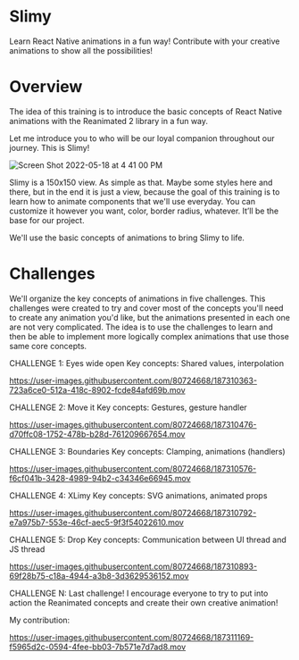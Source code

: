 # Slimy
Learn React Native animations in a fun way! Contribute with your creative animations to show all the possibilities!

# Overview
The idea of this training is to introduce the basic concepts of React Native animations with the Reanimated 2 library in a fun way. 

Let me introduce you to who will be our loyal companion throughout our journey. This is Slimy!

![Screen Shot 2022-05-18 at 4 41 00 PM](https://user-images.githubusercontent.com/80724668/187309264-0eb7aa4e-5d0d-48e9-8821-a67c537488f5.png)

Slimy is a 150x150 view. As simple as that. Maybe some styles here and there, but in the end it is just a view, because the goal
of this training is to learn how to animate components that we'll use everyday.
You can customize it however you want, color, border radius, whatever. It’ll be the base for our project. 

We'll use the basic concepts of animations to bring Slimy to life.

# Challenges
We'll organize the key concepts of animations in five challenges. This challenges were created to try and cover most of the concepts
you'll need to create any animation you'd like, but the animations presented in each one are not very complicated. The idea is to use
the challenges to learn and then be able to implement more logically complex animations that use those same core concepts. 

CHALLENGE 1: Eyes wide open
Key concepts: Shared values, interpolation

https://user-images.githubusercontent.com/80724668/187310363-723a6ce0-512a-418c-8902-fcde84afd69b.mov

CHALLENGE 2: Move it
Key concepts: Gestures, gesture handler

https://user-images.githubusercontent.com/80724668/187310476-d70ffc08-1752-478b-b28d-761209667654.mov

CHALLENGE 3: Boundaries
Key concepts: Clamping, animations (handlers)

https://user-images.githubusercontent.com/80724668/187310576-f6cf041b-3428-4989-94b2-c34346e66945.mov

CHALLENGE 4: XLimy
Key concepts: SVG animations, animated props

https://user-images.githubusercontent.com/80724668/187310792-e7a975b7-553e-46cf-aec5-9f3f54022610.mov

CHALLENGE 5: Drop
Key concepts: Communication between UI thread and JS thread

https://user-images.githubusercontent.com/80724668/187310893-69f28b75-c18a-4944-a3b8-3d3629536152.mov

CHALLENGE N: Last challenge!
I encourage everyone to try to put into action the Reanimated concepts and create their own creative animation!

My contribution:

https://user-images.githubusercontent.com/80724668/187311169-f5965d2c-0594-4fee-bb03-7b571e7d7ad8.mov



